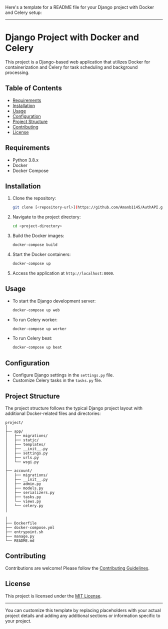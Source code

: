 Here's a template for a README file for your Django project with Docker and Celery setup:

---

# Django Project with Docker and Celery

This project is a Django-based web application that utilizes Docker for containerization and Celery for task scheduling and background processing.

## Table of Contents

- [Requirements](#requirements)
- [Installation](#installation)
- [Usage](#usage)
- [Configuration](#configuration)
- [Project Structure](#project-structure)
- [Contributing](#contributing)
- [License](#license)

## Requirements

- Python 3.8.x
- Docker
- Docker Compose

## Installation

1. Clone the repository:

   ```bash
   git clone [<repository-url>](https://github.com/Amanb1145/AuthAPI.git)
   ```

2. Navigate to the project directory:

   ```bash
   cd <project-directory>
   ```

3. Build the Docker images:

   ```bash
   docker-compose build
   ```

4. Start the Docker containers:

   ```bash
   docker-compose up
   ```

5. Access the application at `http://localhost:8000`.

## Usage

- To start the Django development server:

  ```bash
  docker-compose up web
  ```

- To run Celery worker:

  ```bash
  docker-compose up worker
  ```

- To run Celery beat:

  ```bash
  docker-compose up beat
  ```

## Configuration

- Configure Django settings in the `settings.py` file.
- Customize Celery tasks in the `tasks.py` file.

## Project Structure

The project structure follows the typical Django project layout with additional Docker-related files and directories:

```
project/
│
├── app/
│   ├── migrations/
│   ├── static/
│   ├── templates/
│   ├── __init__.py
│   ├── settings.py
│   ├── urls.py
│   └── wsgi.py
│
├── account/
│   ├── migrations/
│   ├── __init__.py
│   ├── admin.py
│   ├── models.py
│   ├── serializers.py
│   ├── tasks.py
│   └── views.py
│   └── celery.py
│

│
├── Dockerfile
├── docker-compose.yml
├── entrypoint.sh
├── manage.py
└── README.md
```

## Contributing

Contributions are welcome! Please follow the [Contributing Guidelines](CONTRIBUTING.md).

## License

This project is licensed under the [MIT License](LICENSE).

---

You can customize this template by replacing placeholders with your actual project details and adding any additional sections or information specific to your project.

